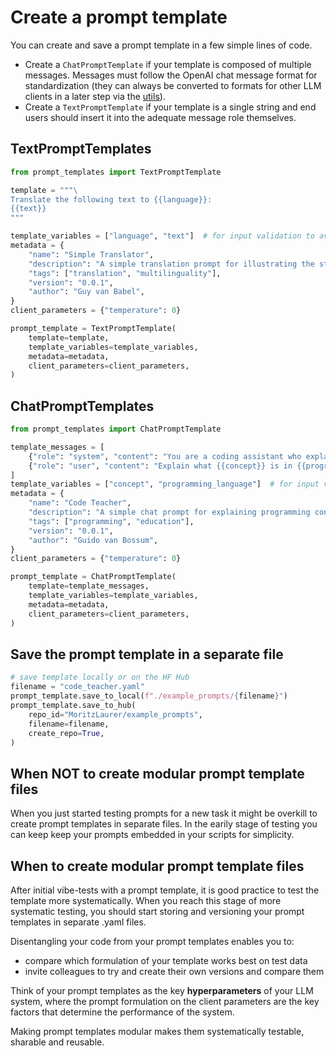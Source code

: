 # Create a prompt template

You can create and save a prompt template in a few simple lines of code. 

- Create a `ChatPromptTemplate` if your template is composed of multiple messages. Messages must follow the  OpenAI chat message format for standardization (they can always be converted to formats for other LLM clients in a later step via the [utils](reference/utils.md#prompt_templates.utils.format_for_client)). 
- Create a `TextPromptTemplate` if your template is a single string and end users should insert it into the adequate message role themselves.

## TextPromptTemplates

```python
from prompt_templates import TextPromptTemplate

template = """\
Translate the following text to {{language}}:
{{text}}
"""

template_variables = ["language", "text"]  # for input validation to avoid hidden errors
metadata = {
    "name": "Simple Translator",
    "description": "A simple translation prompt for illustrating the standard prompt YAML format",
    "tags": ["translation", "multilinguality"],
    "version": "0.0.1",
    "author": "Guy van Babel",
}
client_parameters = {"temperature": 0}

prompt_template = TextPromptTemplate(
    template=template,
    template_variables=template_variables,
    metadata=metadata,
    client_parameters=client_parameters,
)
```


## ChatPromptTemplates

```python
from prompt_templates import ChatPromptTemplate

template_messages = [
    {"role": "system", "content": "You are a coding assistant who explains concepts clearly and provides short examples."},
    {"role": "user", "content": "Explain what {{concept}} is in {{programming_language}}."},
]
template_variables = ["concept", "programming_language"]  # for input validation to avoid hidden errors
metadata = {
    "name": "Code Teacher",
    "description": "A simple chat prompt for explaining programming concepts with examples",
    "tags": ["programming", "education"],
    "version": "0.0.1",
    "author": "Guido van Bossum",
}
client_parameters = {"temperature": 0}

prompt_template = ChatPromptTemplate(
    template=template_messages,
    template_variables=template_variables,
    metadata=metadata,
    client_parameters=client_parameters,
)
```

## Save the prompt template in a separate file

```python
# save template locally or on the HF Hub
filename = "code_teacher.yaml"
prompt_template.save_to_local(f"./example_prompts/{filename}")
prompt_template.save_to_hub(
    repo_id="MoritzLaurer/example_prompts", 
    filename=filename, 
    create_repo=True,
)
```


## When NOT to create modular prompt template files

When you just started testing prompts for a new task it might be overkill to create prompt templates in separate files. In the earily stage of testing you can keep keep your prompts embedded in your scripts for simplicity. 


## When to create modular prompt template files

After initial vibe-tests with a prompt template, it is good practice to test the template more systematically. When you reach this stage of more systematic testing, you should start storing and versioning your prompt templates in separate .yaml files.

Disentangling your code from your prompt templates enables you to:

- compare which formulation of your template works best on test data
- invite colleagues to try and create their own versions and compare them

Think of your prompt templates as the key **hyperparameters** of your LLM system, where the prompt formulation on the client parameters are the key factors that determine the performance of the system. 

Making prompt templates modular makes them systematically testable, sharable and reusable. 





